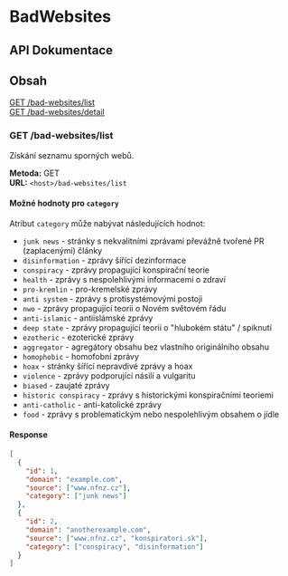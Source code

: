 # BadWebsites

## API Dokumentace

## Obsah
[GET /bad-websites/list](#get-bad-websiteslist)\
[GET /bad-websites/detail](#get-bad-websitesdetailidid)

### GET /bad-websites/list

Získání seznamu sporných webů.

**Metoda:** GET  
**URL:** `<host>/bad-websites/list`

#### Možné hodnoty pro `category`

Atribut `category` může nabývat následujících hodnot:

- `junk news` - stránky s nekvalitními zprávami převážně tvořené PR (zaplacenými) články
- `disinformation` - zprávy šířící dezinformace
- `conspiracy` - zprávy propagující konspirační teorie
- `health` - zprávy s nespolehlivými informacemi o zdraví
- `pro-kremlin` - pro-kremelské zprávy
- `anti system` - zprávy s protisystémovými postoji
- `nwo` - zprávy propagující teorii o Novém světovém řádu
- `anti-islamic` - antiislámské zprávy
- `deep state` - zprávy propagující teorii o "hlubokém státu" / spiknutí
- `ezotheric` - ezoterické zprávy
- `aggregator` - agregátory obsahu bez vlastního originálního obsahu
- `homophobic` - homofobní zprávy
- `hoax` - stránky šířící nepravdivé zprávy a hoax
- `violence` - zprávy podporující násilí a vulgaritu
- `biased` - zaujaté zprávy
- `historic conspiracy` - zprávy s historickými konspiračními teoriemi
- `anti-catholic` - anti-katolické zprávy
- `food` - zprávy s problematickým nebo nespolehlivým obsahem o jídle

#### Response

```json
[
  {
    "id": 1,
    "domain": "example.com",
    "source": ["www.nfnz.cz"],
    "category": ["junk news"]
  },
  {
    "id": 2,
    "domain": "anotherexample.com",
    "source": ["www.nfnz.cz", "konspiratori.sk"],
    "category": ["conspiracy", "disinformation"]
  }
]
